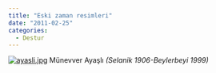 ```yaml
---
title: "Eski zaman resimleri"
date: "2011-02-25"
categories: 
  - Destur
---
```


[![ayasli.jpg](/uploads/2011/02/ayasli.jpg)](/uploads/2011/02/ayasli.jpg "ayasli.jpg") Münevver Ayaşlı _(Selanik 1906-Beylerbeyi 1999)_
